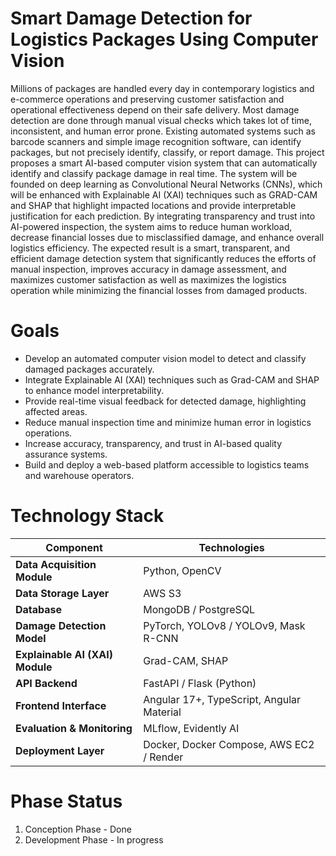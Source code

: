 # Smart Damage Detection for Logistics Packages Using Computer Vision
Millions of packages are handled every day in contemporary logistics and e-commerce operations and preserving customer satisfaction and operational effectiveness depend on their safe delivery. Most damage detection are done through manual visual checks which takes lot of time, inconsistent, and human error prone. Existing automated systems such as barcode scanners and simple image recognition software, can identify packages, but not precisely identify, classify, or report damage.  This project proposes a smart AI-based computer vision system that can automatically identify and classify package damage in real time. The system will be founded on deep learning as Convolutional Neural Networks (CNNs), which will be enhanced with Explainable AI (XAI) techniques such as GRAD-CAM and SHAP that highlight impacted locations and provide interpretable justification for each prediction. By integrating transparency and trust into AI-powered inspection, the system aims to reduce human workload, decrease financial losses due to misclassified damage, and enhance overall logistics efficiency. The expected result is a smart, transparent, and efficient damage detection system that significantly reduces the efforts of manual inspection, improves accuracy in damage assessment, and maximizes customer satisfaction as well as maximizes the logistics operation while minimizing the financial losses from damaged products.

# Goals
- Develop an automated computer vision model to detect and classify damaged packages accurately.  
- Integrate Explainable AI (XAI) techniques such as Grad-CAM and SHAP to enhance model interpretability.  
- Provide real-time visual feedback for detected damage, highlighting affected areas.  
- Reduce manual inspection time and minimize human error in logistics operations.  
- Increase accuracy, transparency, and trust in AI-based quality assurance systems.  
- Build and deploy a web-based platform accessible to logistics teams and warehouse operators.  

# Technology Stack
| **Component**                   | **Technologies**                  |
| ------------------------------- | ----------------------------------------- |
| **Data Acquisition Module**     | Python, OpenCV                            |
| **Data Storage Layer**          | AWS S3                                    |
| **Database**                    | MongoDB / PostgreSQL                      |
| **Damage Detection Model**      | PyTorch, YOLOv8 / YOLOv9, Mask R-CNN      |
| **Explainable AI (XAI) Module** | Grad-CAM, SHAP                            |
| **API Backend**                 | FastAPI / Flask (Python)                  |
| **Frontend Interface**          | Angular 17+, TypeScript, Angular Material |
| **Evaluation & Monitoring**     | MLflow, Evidently AI                      |
| **Deployment Layer**            | Docker, Docker Compose, AWS EC2 / Render  |

# Phase Status
1. Conception Phase - Done
2. Development Phase - In progress

